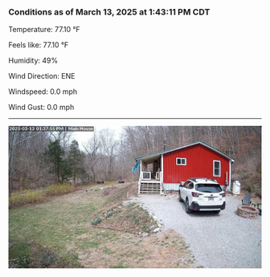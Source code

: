### Conditions as of March 13, 2025 at 1:43:11 PM CDT 

Temperature: 77.10 &deg;F

Feels like: 77.10 &deg;F

Humidity: 49%

Wind Direction: ENE

Windspeed: 0.0 mph

Wind Gust: 0.0 mph

---

<img src="./images/latest.jpeg"/>

